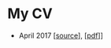 # My CV

* April 2017 [[source](https://github.com/rain1024/cv/tree/201704)], [[pdf](https://github.com/rain1024/cv/tree/201704)]]